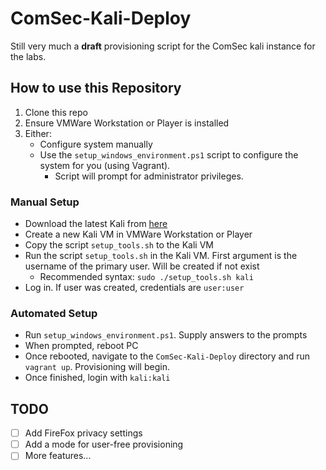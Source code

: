 # ComSec-Kali-Deploy

Still very much a **draft** provisioning script for the ComSec kali instance for the labs.

## How to use this Repository

1. Clone this repo
2. Ensure VMWare Workstation or Player is installed
3. Either:
   - Configure system manually
   - Use the `setup_windows_environment.ps1` script to configure the system for you (using Vagrant).
     - Script will prompt for administrator privileges.

### Manual Setup

- Download the latest Kali from [here](https://www.kali.org/get-kali/)
- Create a new Kali VM in VMWare Workstation or Player
- Copy the script `setup_tools.sh` to the Kali VM
- Run the script `setup_tools.sh` in the Kali VM. First argument is the username of the primary user. Will be created if not exist
  - Recommended syntax: `sudo ./setup_tools.sh kali`
- Log in. If user was created, credentials are `user:user` 

### Automated Setup

- Run `setup_windows_environment.ps1`. Supply answers to the prompts
- When prompted, reboot PC
- Once rebooted, navigate to the `ComSec-Kali-Deploy` directory and run `vagrant up`. Provisioning will begin.
- Once finished, login with `kali:kali`

## TODO

- [ ] Add FireFox privacy settings
- [ ] Add a mode for user-free provisioning
- [ ] More features...
